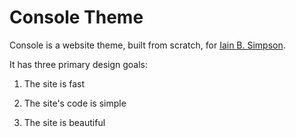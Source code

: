 # Console Theme

Console is a website theme, built from scratch, for [Iain B.
Simpson](https://iainplays.com).

It has three primary design goals:

1. The site is fast

2. The site's code is simple

3. The site is beautiful
